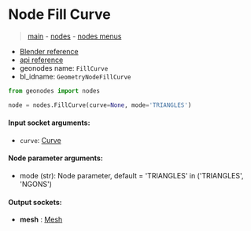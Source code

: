 # Node Fill Curve

> [main](../structure.md) - [nodes](nodes.md) - [nodes menus](nodes_menus.md)

- [Blender reference](https://docs.blender.org/manual/en/latest/modeling/geometry_nodes/curve/fill_curve.html)
- [api reference](https://docs.blender.org/api/current/bpy.types.GeometryNodeFillCurve.html)
- geonodes name: `FillCurve`
- bl_idname: `GeometryNodeFillCurve`

```python
from geonodes import nodes

node = nodes.FillCurve(curve=None, mode='TRIANGLES')
```

#### Input socket arguments:

- `curve`: [Curve](Curve.md)

#### Node parameter arguments:

- mode (str): Node parameter, default = 'TRIANGLES' in ('TRIANGLES', 'NGONS')

#### Output sockets:

- **mesh** : [Mesh](Mesh.md)


